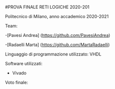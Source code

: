 #PROVA FINALE RETI LOGICHE 2020-201

Politecnico di Milano, anno accademico 2020-2021

Team:

-[Pavesi Andrea] (https://github.com/PavesiAndrea)

-[Radaelli Marta] (https://github.com/MartaRadaelli)

Linguaggio di programmazione utilizzato: VHDL

Software utilizzati:

- Vivado

Voto finale: 
